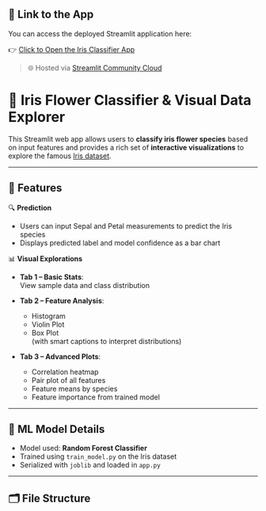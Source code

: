 ## 🔗 Link to the App

You can access the deployed Streamlit application here:

👉 [Click to Open the Iris Classifier App](https://celebal-datatscience-assignement-week-7-dhglfzlcaterwtuguvwhvm.streamlit.app/)

> 🌐 Hosted via [Streamlit Community Cloud](https://streamlit.io/cloud)



# 🌼 Iris Flower Classifier & Visual Data Explorer

This Streamlit web app allows users to **classify iris flower species** based on input features and provides a rich set of **interactive visualizations** to explore the famous [Iris dataset](https://archive.ics.uci.edu/ml/datasets/iris).

---

## 🚀 Features

🔍 **Prediction**  
- Users can input Sepal and Petal measurements to predict the Iris species  
- Displays predicted label and model confidence as a bar chart

📊 **Visual Explorations**  
- **Tab 1 – Basic Stats**:  
  View sample data and class distribution

- **Tab 2 – Feature Analysis**:  
  - Histogram  
  - Violin Plot  
  - Box Plot  
  (with smart captions to interpret distributions)

- **Tab 3 – Advanced Plots**:  
  - Correlation heatmap  
  - Pair plot of all features  
  - Feature means by species  
  - Feature importance from trained model

---

## 🧠 ML Model Details

- Model used: **Random Forest Classifier**
- Trained using `train_model.py` on the Iris dataset
- Serialized with `joblib` and loaded in `app.py`

---

## 🗂️ File Structure

